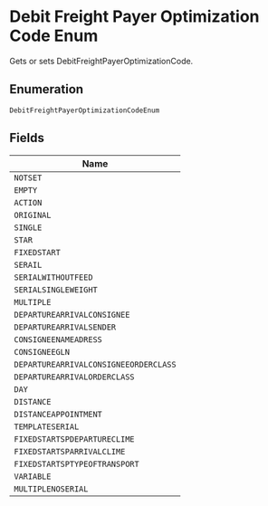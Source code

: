 
# Debit Freight Payer Optimization Code Enum

Gets or sets DebitFreightPayerOptimizationCode.

## Enumeration

`DebitFreightPayerOptimizationCodeEnum`

## Fields

| Name |
|  --- |
| `NOTSET` |
| `EMPTY` |
| `ACTION` |
| `ORIGINAL` |
| `SINGLE` |
| `STAR` |
| `FIXEDSTART` |
| `SERAIL` |
| `SERIALWITHOUTFEED` |
| `SERIALSINGLEWEIGHT` |
| `MULTIPLE` |
| `DEPARTUREARRIVALCONSIGNEE` |
| `DEPARTUREARRIVALSENDER` |
| `CONSIGNEENAMEADRESS` |
| `CONSIGNEEGLN` |
| `DEPARTUREARRIVALCONSIGNEEORDERCLASS` |
| `DEPARTUREARRIVALORDERCLASS` |
| `DAY` |
| `DISTANCE` |
| `DISTANCEAPPOINTMENT` |
| `TEMPLATESERIAL` |
| `FIXEDSTARTSPDEPARTURECLIME` |
| `FIXEDSTARTSPARRIVALCLIME` |
| `FIXEDSTARTSPTYPEOFTRANSPORT` |
| `VARIABLE` |
| `MULTIPLENOSERIAL` |

